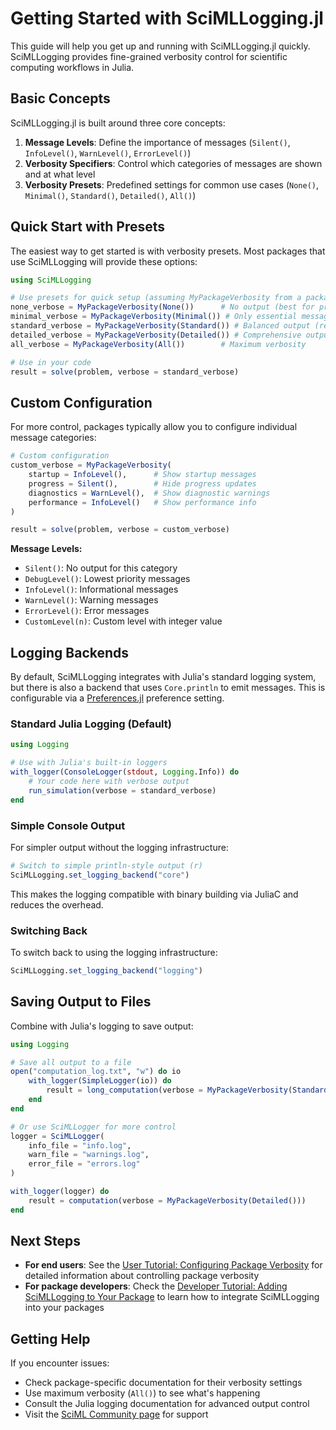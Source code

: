 # Getting Started with SciMLLogging.jl

This guide will help you get up and running with SciMLLogging.jl quickly. SciMLLogging provides fine-grained verbosity control for scientific computing workflows in Julia.

## Basic Concepts

SciMLLogging.jl is built around three core concepts:

1. **Message Levels**: Define the importance of messages (`Silent()`, `InfoLevel()`, `WarnLevel()`, `ErrorLevel()`)
2. **Verbosity Specifiers**: Control which categories of messages are shown and at what level
3. **Verbosity Presets**: Predefined settings for common use cases (`None()`, `Minimal()`, `Standard()`, `Detailed()`, `All()`)

## Quick Start with Presets

The easiest way to get started is with verbosity presets. Most packages that use SciMLLogging will provide these options:

```julia
using SciMLLogging

# Use presets for quick setup (assuming MyPackageVerbosity from a package)
none_verbose = MyPackageVerbosity(None())      # No output (best for production)
minimal_verbose = MyPackageVerbosity(Minimal()) # Only essential messages
standard_verbose = MyPackageVerbosity(Standard()) # Balanced output (recommended)
detailed_verbose = MyPackageVerbosity(Detailed()) # Comprehensive output for debugging
all_verbose = MyPackageVerbosity(All())        # Maximum verbosity

# Use in your code
result = solve(problem, verbose = standard_verbose)
```
## Custom Configuration

For more control, packages typically allow you to configure individual message categories:

```julia
# Custom configuration
custom_verbose = MyPackageVerbosity(
    startup = InfoLevel(),      # Show startup messages
    progress = Silent(),        # Hide progress updates
    diagnostics = WarnLevel(),  # Show diagnostic warnings
    performance = InfoLevel()   # Show performance info
)

result = solve(problem, verbose = custom_verbose)
```

**Message Levels:**
- `Silent()`: No output for this category
- `DebugLevel()`: Lowest priority messages
- `InfoLevel()`: Informational messages
- `WarnLevel()`: Warning messages
- `ErrorLevel()`: Error messages
- `CustomLevel(n)`: Custom level with integer value

## Logging Backends

By default, SciMLLogging integrates with Julia's standard logging system, but there is also a backend that uses `Core.println` to emit messages. This is configurable via a [Preferences.jl](https://github.com/JuliaPackaging/Preferences.jl) preference setting.

### Standard Julia Logging (Default)

```julia
using Logging

# Use with Julia's built-in loggers
with_logger(ConsoleLogger(stdout, Logging.Info)) do
    # Your code here with verbose output
    run_simulation(verbose = standard_verbose)
end
```
### Simple Console Output

For simpler output without the logging infrastructure:

```julia
# Switch to simple println-style output (r)
SciMLLogging.set_logging_backend("core")
```
This makes the logging compatible with binary building via JuliaC and reduces the overhead. 

### Switching Back

To switch back to using the logging infrastructure:
```julia
SciMLLogging.set_logging_backend("logging")
```
## Saving Output to Files

Combine with Julia's logging to save output:

```julia
using Logging

# Save all output to a file
open("computation_log.txt", "w") do io
    with_logger(SimpleLogger(io)) do
        result = long_computation(verbose = MyPackageVerbosity(Standard()))
    end
end

# Or use SciMLLogger for more control
logger = SciMLLogger(
    info_file = "info.log",
    warn_file = "warnings.log",
    error_file = "errors.log"
)

with_logger(logger) do
    result = computation(verbose = MyPackageVerbosity(Detailed()))
end
```

## Next Steps

- **For end users**: See the [User Tutorial: Configuring Package Verbosity](@ref) for detailed information about controlling package verbosity
- **For package developers**: Check the [Developer Tutorial: Adding SciMLLogging to Your Package](@ref) to learn how to integrate SciMLLogging into your packages

## Getting Help

If you encounter issues:
- Check package-specific documentation for their verbosity settings
- Use maximum verbosity (`All()`) to see what's happening
- Consult the Julia logging documentation for advanced output control
- Visit the [SciML Community page](https://sciml.ai/community/) for support